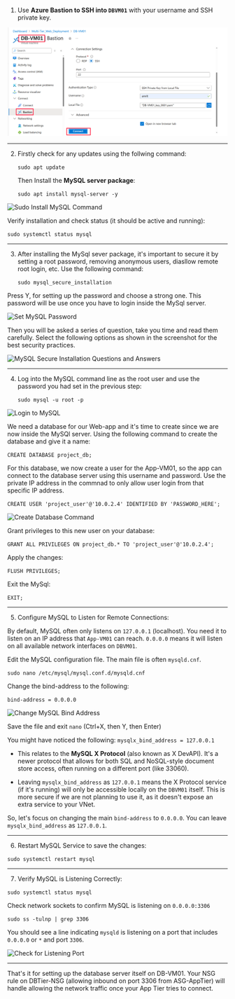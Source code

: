 1) Use **Azure Bastion to SSH into `DBVM01`** with your username and SSH private key. 

![Database VM Bastion Connection](./screenshots/Phase-2.1-Database/1-db-vm-bastion.png)

---

2) Firstly check for any updates using the follwing command:
   
   ```
   sudo apt update
	``` 
   
   Then Install the **MySQL server package**:
   
   ```
   sudo apt install mysql-server -y
   ```

![Sudo Install MySQL Command](./screenshots/Phase-2.1-Database/2-sudo-install-mysql.png)

Verify installation and check status (it should be active and running):

```
sudo systemctl status mysql
```
---

3) After installing the MySql sever package, it's important to secure it by setting a root password, removing anonymous users, diasllow remote root login, etc. 
   Use the following command:
   
   ```
   sudo mysql_secure_installation
   ```
   
Press Y, for setting up the password and choose a strong one. This password will be use once you have to login inside the MySql server.
   
![Set MySQL Password](./screenshots/Phase-2.1-Database/3-set-password.png)

Then you will be asked a series of question, take you time and read them carefully. Select the following options as shown in the screenshot for the best security practices.

![MySQL Secure Installation Questions and Answers](./screenshots/Phase-2.1-Database/4-mysql-secure-installation-qa.png)


---

4) Log into the MySQL command line as the root user and use the password you had set in the previous step:
   
   ```
   sudo mysql -u root -p
   ```

![Login to MySQL](./screenshots/Phase-2.1-Database/5-login-mysql.png)

We need a database for our Web-app and it's time to create since we are now inside the MySQl server. Using the following command to create the database and give it a name:

```
CREATE DATABASE project_db;
```

For this database, we now create a user for the App-VM01, so the app can connect to the database server using this username and password. Use the private IP address in the commnad to only allow user login from that specific IP address.

```
CREATE USER 'project_user'@'10.0.2.4' IDENTIFIED BY 'PASSWORD_HERE';
```

![Create Database Command](./screenshots/Phase-2.1-Database/6-create-database.png)

Grant privileges to this new user on your database:

```
GRANT ALL PRIVILEGES ON project_db.* TO 'project_user'@'10.0.2.4';
```

Apply the changes:

```
FLUSH PRIVILEGES;
```

Exit the MySql:

```
EXIT;
```

---

5. Configure MySQL to Listen for Remote Connections:
   
By default, MySQL often only listens on `127.0.0.1` (localhost). You need it to listen on an IP address that `App-VM01` can reach. `0.0.0.0` means it will listen on all available network interfaces on `DBVM01`.

Edit the MySQL configuration file. The main file is often `mysqld.cnf`.

```
sudo nano /etc/mysql/mysql.conf.d/mysqld.cnf
```

 Change the bind-address to the following:
 
```
bind-address = 0.0.0.0
```


![Change MySQL Bind Address](./screenshots/Phase-2.1-Database/7-change-bind-address.png)

Save the file and exit `nano` (Ctrl+X, then Y, then Enter)

You might have noticed the following:
`mysqlx_bind_address = 127.0.0.1`

- This relates to the **MySQL X Protocol** (also known as X DevAPI). It's a newer protocol that allows for both SQL and NoSQL-style document store access, often running on a different port (like 33060).

- Leaving `mysqlx_bind_address` as `127.0.0.1` means the X Protocol service (if it's running) will only be accessible locally on the `DBVM01` itself. This is more secure if we are not planning to use it, as it doesn't expose an extra service to your VNet.

So, let's focus on changing the main `bind-address` to `0.0.0.0`. You can leave `mysqlx_bind_address` as `127.0.0.1`.

---

6. Restart MySQL Service to save the changes:
   
```
sudo systemctl restart mysql
```

---

7. Verify MySQL is Listening Correctly:
   
```
sudo systemctl status mysql
``` 
 
Check network sockets to confirm MySQL is listening on `0.0.0.0:3306` 

```
sudo ss -tulnp | grep 3306
```

You should see a line indicating `mysqld` is listening on a port that includes `0.0.0.0` or `*` and port `3306`.

![Check for Listening Port](./screenshots/Phase-2.1-Database/8-check-for-listening-port.png)

---

That's it for setting up the database server itself on DB-VM01. Your NSG rule on DBTier-NSG (allowing inbound on port 3306 from ASG-AppTier) will handle allowing the network traffic once your App Tier tries to connect.
